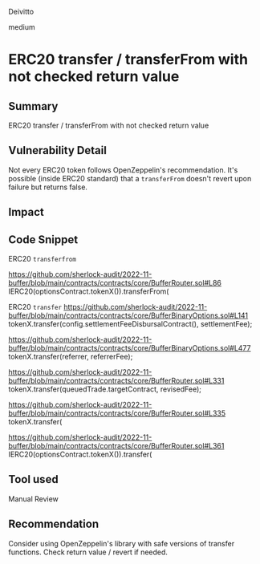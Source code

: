 Deivitto

medium

# ERC20 transfer / transferFrom with not checked return value

## Summary
ERC20 transfer / transferFrom with not checked return value
## Vulnerability Detail
Not every ERC20 token follows OpenZeppelin's recommendation. It's possible (inside ERC20 standard) that a `transferFrom` doesn't revert upon failure but returns false.
## Impact

## Code Snippet
ERC20 `transferfrom`   

https://github.com/sherlock-audit/2022-11-buffer/blob/main/contracts/contracts/core/BufferRouter.sol#L86
        IERC20(optionsContract.tokenX()).transferFrom(

ERC20 `transfer`
https://github.com/sherlock-audit/2022-11-buffer/blob/main/contracts/contracts/core/BufferBinaryOptions.sol#L141
        tokenX.transfer(config.settlementFeeDisbursalContract(), settlementFee);

https://github.com/sherlock-audit/2022-11-buffer/blob/main/contracts/contracts/core/BufferBinaryOptions.sol#L477
                tokenX.transfer(referrer, referrerFee);

https://github.com/sherlock-audit/2022-11-buffer/blob/main/contracts/contracts/core/BufferRouter.sol#L331
        tokenX.transfer(queuedTrade.targetContract, revisedFee);

https://github.com/sherlock-audit/2022-11-buffer/blob/main/contracts/contracts/core/BufferRouter.sol#L335
            tokenX.transfer(

https://github.com/sherlock-audit/2022-11-buffer/blob/main/contracts/contracts/core/BufferRouter.sol#L361
        IERC20(optionsContract.tokenX()).transfer(

## Tool used

Manual Review

## Recommendation
Consider using OpenZeppelin's library with safe versions of transfer functions.
Check return value / revert if needed.